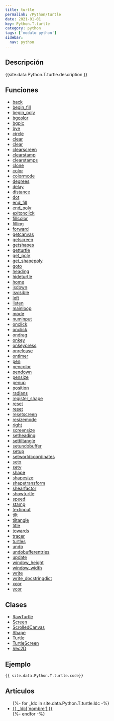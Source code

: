 ```yaml
---
title: turtle
permalink: /Python/turtle
date: 2021-01-01
key: Python.T.turtle
category: python
tags: ['modulo python']
sidebar: 
  nav: python
---
```


## Descripción
{{site.data.Python.T.turtle.description }}

## Funciones
* [back](/Python/turtle/back/)
* [begin_fill](/Python/turtle/begin_fill/)
* [begin_poly](/Python/turtle/begin_poly/)
* [bgcolor](/Python/turtle/bgcolor/)
* [bgpic](/Python/turtle/bgpic/)
* [bye](/Python/turtle/bye/)
* [circle](/Python/turtle/circle/)
* [clear](/Python/turtle/clear/)
* [clear](/Python/turtle/clear/)
* [clearscreen](/Python/turtle/clearscreen/)
* [clearstamp](/Python/turtle/clearstamp/)
* [clearstamps](/Python/turtle/clearstamps/)
* [clone](/Python/turtle/clone/)
* [color](/Python/turtle/color/)
* [colormode](/Python/turtle/colormode/)
* [degrees](/Python/turtle/degrees/)
* [delay](/Python/turtle/delay/)
* [distance](/Python/turtle/distance/)
* [dot](/Python/turtle/dot/)
* [end_fill](/Python/turtle/end_fill/)
* [end_poly](/Python/turtle/end_poly/)
* [exitonclick](/Python/turtle/exitonclick/)
* [fillcolor](/Python/turtle/fillcolor/)
* [filling](/Python/turtle/filling/)
* [forward](/Python/turtle/forward/)
* [getcanvas](/Python/turtle/getcanvas/)
* [getscreen](/Python/turtle/getscreen/)
* [getshapes](/Python/turtle/getshapes/)
* [getturtle](/Python/turtle/getturtle/)
* [get_poly](/Python/turtle/get_poly/)
* [get_shapepoly](/Python/turtle/get_shapepoly/)
* [goto](/Python/turtle/goto/)
* [heading](/Python/turtle/heading/)
* [hideturtle](/Python/turtle/hideturtle/)
* [home](/Python/turtle/home/)
* [isdown](/Python/turtle/isdown/)
* [isvisible](/Python/turtle/isvisible/)
* [left](/Python/turtle/left/)
* [listen](/Python/turtle/listen/)
* [mainloop](/Python/turtle/mainloop/)
* [mode](/Python/turtle/mode/)
* [numinput](/Python/turtle/numinput/)
* [onclick](/Python/turtle/onclick/)
* [onclick](/Python/turtle/onclick/)
* [ondrag](/Python/turtle/ondrag/)
* [onkey](/Python/turtle/onkey/)
* [onkeypress](/Python/turtle/onkeypress/)
* [onrelease](/Python/turtle/onrelease/)
* [ontimer](/Python/turtle/ontimer/)
* [pen](/Python/turtle/pen/)
* [pencolor](/Python/turtle/pencolor/)
* [pendown](/Python/turtle/pendown/)
* [pensize](/Python/turtle/pensize/)
* [penup](/Python/turtle/penup/)
* [position](/Python/turtle/position/)
* [radians](/Python/turtle/radians/)
* [register_shape](/Python/turtle/register_shape/)
* [reset](/Python/turtle/reset/)
* [reset](/Python/turtle/reset/)
* [resetscreen](/Python/turtle/resetscreen/)
* [resizemode](/Python/turtle/resizemode/)
* [right](/Python/turtle/right/)
* [screensize](/Python/turtle/screensize/)
* [setheading](/Python/turtle/setheading/)
* [settiltangle](/Python/turtle/settiltangle/)
* [setundobuffer](/Python/turtle/setundobuffer/)
* [setup](/Python/turtle/setup/)
* [setworldcoordinates](/Python/turtle/setworldcoordinates/)
* [setx](/Python/turtle/setx/)
* [sety](/Python/turtle/sety/)
* [shape](/Python/turtle/shape/)
* [shapesize](/Python/turtle/shapesize/)
* [shapetransform](/Python/turtle/shapetransform/)
* [shearfactor](/Python/turtle/shearfactor/)
* [showturtle](/Python/turtle/showturtle/)
* [speed](/Python/turtle/speed/)
* [stamp](/Python/turtle/stamp/)
* [textinput](/Python/turtle/textinput/)
* [tilt](/Python/turtle/tilt/)
* [tiltangle](/Python/turtle/tiltangle/)
* [title](/Python/turtle/title/)
* [towards](/Python/turtle/towards/)
* [tracer](/Python/turtle/tracer/)
* [turtles](/Python/turtle/turtles/)
* [undo](/Python/turtle/undo/)
* [undobufferentries](/Python/turtle/undobufferentries/)
* [update](/Python/turtle/update/)
* [window_height](/Python/turtle/window_height/)
* [window_width](/Python/turtle/window_width/)
* [write](/Python/turtle/write/)
* [write_docstringdict](/Python/turtle/write_docstringdict/)
* [xcor](/Python/turtle/xcor/)
* [ycor](/Python/turtle/ycor/)

## Clases
* [RawTurtle](/Python/turtle/RawTurtle/)
* [Screen](/Python/turtle/Screen/)
* [ScrolledCanvas](/Python/turtle/ScrolledCanvas/)
* [Shape](/Python/turtle/Shape/)
* [Turtle](/Python/turtle/Turtle/)
* [TurtleScreen](/Python/turtle/TurtleScreen/)
* [Vec2D](/Python/turtle/Vec2D/)

## Ejemplo
~~~python
{{ site.data.Python.T.turtle.code}}
~~~

## Artículos
<ul>
{%- for _ldc in site.data.Python.T.turtle.ldc -%}
   <li>
       <a href="{{_ldc['url'] }}">{{ _ldc['nombre'] }}</a>
   </li>
{%- endfor -%}
</ul>
